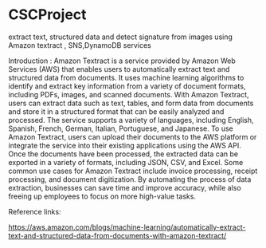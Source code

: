 # CSCProject

extract text, structured data and detect signature from images 
using Amazon textract , SNS,DynamoDB services

Introduction : 
Amazon Textract is a service provided by Amazon Web Services (AWS) that enables users to 
automatically extract text and structured data from documents. It uses machine learning 
algorithms to identify and extract key information from a variety of document formats, 
including PDFs, images, and scanned documents.
With Amazon Textract, users can extract data such as text, tables, and form data from 
documents and store it in a structured format that can be easily analyzed and processed. 
The service supports a variety of languages, including English, Spanish, French, German, 
Italian, Portuguese, and Japanese.
To use Amazon Textract, users can upload their documents to the AWS platform or 
integrate the service into their existing applications using the AWS API. Once the documents 
have been processed, the extracted data can be exported in a variety of formats, including 
JSON, CSV, and Excel.
Some common use cases for Amazon Textract include invoice processing, receipt 
processing, and document digitization. By automating the process of data extraction, 
businesses can save time and improve accuracy, while also freeing up employees to focus on 
more high-value tasks.

Reference links:

https://aws.amazon.com/blogs/machine-learning/automatically-extract-text-and-structured-data-from-documents-with-amazon-textract/
